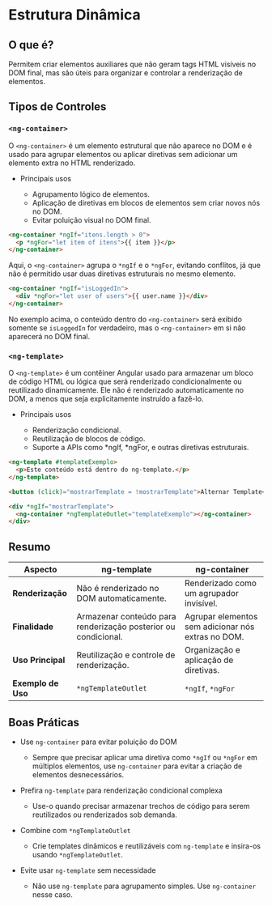 # Estrutura Dinâmica

## O que é?

Permitem criar elementos auxiliares que não geram tags HTML visíveis no DOM final, mas são úteis para organizar e controlar a renderização de elementos.

## Tipos de Controles

### `<ng-container>`

O `<ng-container>` é um elemento estrutural que não aparece no DOM e é usado para agrupar elementos ou aplicar diretivas sem adicionar um elemento extra no HTML renderizado.

- Principais usos

  - Agrupamento lógico de elementos.
  - Aplicação de diretivas em blocos de elementos sem criar novos nós no DOM.
  - Evitar poluição visual no DOM final.

```html showLineNumbers
<ng-container *ngIf="itens.length > 0">
  <p *ngFor="let item of itens">{{ item }}</p>
</ng-container>
```

Aqui, o `<ng-container>` agrupa o `*ngIf` e o `*ngFor`, evitando conflitos, já que não é permitido usar duas diretivas estruturais no mesmo elemento.

```html showLineNumbers
<ng-container *ngIf="isLoggedIn">
  <div *ngFor="let user of users">{{ user.name }}</div>
</ng-container>
```

No exemplo acima, o conteúdo dentro do `<ng-container>` será exibido somente se `isLoggedIn` for verdadeiro, mas o `<ng-container>` em si não aparecerá no DOM final.

### `<ng-template>`

O `<ng-template>` é um contêiner Angular usado para armazenar um bloco de código HTML ou lógica que será renderizado condicionalmente ou reutilizado dinamicamente. Ele não é renderizado automaticamente no DOM, a menos que seja explicitamente instruído a fazê-lo.

- Principais usos

  - Renderização condicional.
  - Reutilização de blocos de código.
  - Suporte a APIs como *ngIf, *ngFor, e outras diretivas estruturais.

```html showLineNumbers
<ng-template #templateExemplo>
  <p>Este conteúdo está dentro do ng-template.</p>
</ng-template>

<button (click)="mostrarTemplate = !mostrarTemplate">Alternar Template</button>

<div *ngIf="mostrarTemplate">
  <ng-container *ngTemplateOutlet="templateExemplo"></ng-container>
</div>
```

## Resumo

| **Aspecto**        | **ng-template**                                                | **ng-container**                                   |
| ------------------ | -------------------------------------------------------------- | -------------------------------------------------- |
| **Renderização**   | Não é renderizado no DOM automaticamente.                      | Renderizado como um agrupador invisível.           |
| **Finalidade**     | Armazenar conteúdo para renderização posterior ou condicional. | Agrupar elementos sem adicionar nós extras no DOM. |
| **Uso Principal**  | Reutilização e controle de renderização.                       | Organização e aplicação de diretivas.              |
| **Exemplo de Uso** | `*ngTemplateOutlet`                                            | `*ngIf`, `*ngFor`                                  |

## Boas Práticas

- Use `ng-container` para evitar poluição do DOM

  - Sempre que precisar aplicar uma diretiva como `*ngIf` ou `*ngFor` em múltiplos elementos, use `ng-container` para evitar a criação de elementos desnecessários.

- Prefira `ng-template` para renderização condicional complexa

  - Use-o quando precisar armazenar trechos de código para serem reutilizados ou renderizados sob demanda.

- Combine com `*ngTemplateOutlet`

  - Crie templates dinâmicos e reutilizáveis com `ng-template` e insira-os usando `*ngTemplateOutlet`.

- Evite usar `ng-template` sem necessidade

  - Não use `ng-template` para agrupamento simples. Use `ng-container` nesse caso.
